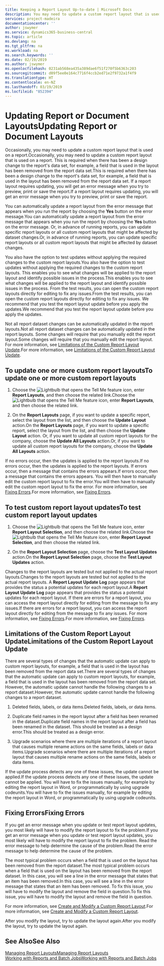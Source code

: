 ```yaml
---
title: Keeping a Report Layout Up-to-date | Microsoft Docs
description: You may need to update a custom report layout that is used on a report. This is required when there has been a design change to the report's data set, for example, a field that is used in the layout has been removed from the report data set.
services: project-madeira
documentationcenter: ''
author: jswymer
ms.service: dynamics365-business-central
ms.topic: article
ms.devlang: na
ms.tgt_pltfrm: na
ms.workload: na
ms.search.keywords: ''
ms.date: 02/19/2019
ms.author: jswymer
ms.openlocfilehash: 0231ab568ea435a389dae6f51f270f5b6363c203
ms.sourcegitcommit: d09f5ee0e164c7716f4ccb2ed71e2f9732a1f4f9
ms.translationtype: HT
ms.contentlocale: en-NZ
ms.lasthandoff: 03/19/2019
ms.locfileid: "852394"
---
```

# <a name="updating-report-or-document-layouts"></a><span data-ttu-id="1e572-104">Updating Report or Document Layouts</span><span class="sxs-lookup"><span data-stu-id="1e572-104">Updating Report or Document Layouts</span></span>
<span data-ttu-id="1e572-105">Occasionally, you may need to update a custom report layout that is used on a report.</span><span class="sxs-lookup"><span data-stu-id="1e572-105">Occasionally, you may need to update a custom report layout that is used on a report.</span></span> <span data-ttu-id="1e572-106">This is required when there has been a design change to the report's data set, for example, a field that is used in the layout has been removed from the report data set.</span><span class="sxs-lookup"><span data-stu-id="1e572-106">This is required when there has been a design change to the report's data set, for example, a field that is used in the layout has been removed from the report data set.</span></span> <span data-ttu-id="1e572-107">If a report layout requires updating, you will get an error message when you try to preview, print or save the report.</span><span class="sxs-lookup"><span data-stu-id="1e572-107">If a report layout requires updating, you will get an error message when you try to preview, print or save the report.</span></span>  

<span data-ttu-id="1e572-108">You can automatically update a report layout from the error message that appears when you run the report by choosing the **Yes** button on the error message.</span><span class="sxs-lookup"><span data-stu-id="1e572-108">You can automatically update a report layout from the error message that appears when you run the report by choosing the **Yes** button on the error message.</span></span> <span data-ttu-id="1e572-109">Or, in advance of running reports, you can update specific report layouts or all custom report layouts that might be affected by dataset changes.</span><span class="sxs-lookup"><span data-stu-id="1e572-109">Or, in advance of running reports, you can update specific report layouts or all custom report layouts that might be affected by dataset changes.</span></span>  

<span data-ttu-id="1e572-110">You also have the option to test updates without applying the required changes to the custom report layouts.</span><span class="sxs-lookup"><span data-stu-id="1e572-110">You also have the option to test updates without applying the required changes to the custom report layouts.</span></span> <span data-ttu-id="1e572-111">This enables you to see what changes will be applied to the report layout and identify possible issues in the process.</span><span class="sxs-lookup"><span data-stu-id="1e572-111">This enables you to see what changes will be applied to the report layout and identify possible issues in the process.</span></span> <span data-ttu-id="1e572-112">From the test results, you can open the custom report layouts directly for editing to fix any issues.</span><span class="sxs-lookup"><span data-stu-id="1e572-112">From the test results, you can open the custom report layouts directly for editing to fix any issues.</span></span> <span data-ttu-id="1e572-113">We recommend that you test the report layout update before you apply the updates.</span><span class="sxs-lookup"><span data-stu-id="1e572-113">We recommend that you test the report layout update before you apply the updates.</span></span>  

<span data-ttu-id="1e572-114">Not all report dataset changes can be automatically updated in the report layouts.</span><span class="sxs-lookup"><span data-stu-id="1e572-114">Not all report dataset changes can be automatically updated in the report layouts.</span></span> <span data-ttu-id="1e572-115">Some changes will require that you manually edit the report layout.</span><span class="sxs-lookup"><span data-stu-id="1e572-115">Some changes will require that you manually edit the report layout.</span></span> <span data-ttu-id="1e572-116">For more information, see [Limitations of the Custom Report Layout Update](ui-update-report-layouts.md#UpdateLimitations).</span><span class="sxs-lookup"><span data-stu-id="1e572-116">For more information, see [Limitations of the Custom Report Layout Update](ui-update-report-layouts.md#UpdateLimitations).</span></span>  

## <a name="to-update-one-or-more-custom-report-layouts"></a><span data-ttu-id="1e572-117">To update one or more custom report layouts</span><span class="sxs-lookup"><span data-stu-id="1e572-117">To update one or more custom report layouts</span></span>  

1.  <span data-ttu-id="1e572-118">Choose the ![Lightbulb that opens the Tell Me feature](media/ui-search/search_small.png "Tell me what you want to do") icon, enter **Report Layouts**, and then choose the related link.</span><span class="sxs-lookup"><span data-stu-id="1e572-118">Choose the ![Lightbulb that opens the Tell Me feature](media/ui-search/search_small.png "Tell me what you want to do") icon, enter **Report Layouts**, and then choose the related link.</span></span>  

2.  <span data-ttu-id="1e572-119">On the **Report Layouts** page, if you want to update a specific report, select the layout from the list, and then choose the **Update Layout** action.</span><span class="sxs-lookup"><span data-stu-id="1e572-119">On the **Report Layouts** page, if you want to update a specific report, select the layout from the list, and then choose the **Update Layout** action.</span></span> <span data-ttu-id="1e572-120">Or, if you want to update all custom report layouts for the company, choose the **Update All Layouts** action.</span><span class="sxs-lookup"><span data-stu-id="1e572-120">Or, if you want to update all custom report layouts for the company, choose the **Update All Layouts** action.</span></span>  

<span data-ttu-id="1e572-121">If no errors occur, then the updates is applied to the report layouts.</span><span class="sxs-lookup"><span data-stu-id="1e572-121">If no errors occur, then the updates is applied to the report layouts.</span></span> <span data-ttu-id="1e572-122">If errors occur, then a message that contains the errors appears.</span><span class="sxs-lookup"><span data-stu-id="1e572-122">If errors occur, then a message that contains the errors appears.</span></span> <span data-ttu-id="1e572-123">You will then have to manually edit the custom report layout to fix the error.</span><span class="sxs-lookup"><span data-stu-id="1e572-123">You will then have to manually edit the custom report layout to fix the error.</span></span> <span data-ttu-id="1e572-124">For more information, see [Fixing Errors](ui-update-report-layouts.md#FixErrors).</span><span class="sxs-lookup"><span data-stu-id="1e572-124">For more information, see [Fixing Errors](ui-update-report-layouts.md#FixErrors).</span></span>  

## <a name="to-test-custom-report-layout-updates"></a><span data-ttu-id="1e572-125">To test custom report layout updates</span><span class="sxs-lookup"><span data-stu-id="1e572-125">To test custom report layout updates</span></span>  

1.  <span data-ttu-id="1e572-126">Choose the ![Lightbulb that opens the Tell Me feature](media/ui-search/search_small.png "Tell me what you want to do") icon, enter **Report Layout Selection**, and then choose the related link.</span><span class="sxs-lookup"><span data-stu-id="1e572-126">Choose the ![Lightbulb that opens the Tell Me feature](media/ui-search/search_small.png "Tell me what you want to do") icon, enter **Report Layout Selection**, and then choose the related link.</span></span>  

2.  <span data-ttu-id="1e572-127">On the **Report Layout Selection** page, choose the **Test Layout Updates** action.</span><span class="sxs-lookup"><span data-stu-id="1e572-127">On the **Report Layout Selection** page, choose the **Test Layout Updates** action.</span></span>  

 <span data-ttu-id="1e572-128">Changes to the report layouts are tested but not applied to the actual report layouts.</span><span class="sxs-lookup"><span data-stu-id="1e572-128">Changes to the report layouts are tested but not applied to the actual report layouts.</span></span> <span data-ttu-id="1e572-129">A **Report Layout Update Log** page appears that provides the status a potential updates for each report layout.</span><span class="sxs-lookup"><span data-stu-id="1e572-129">A **Report Layout Update Log** page appears that provides the status a potential updates for each report layout.</span></span> <span data-ttu-id="1e572-130">If there are errors for a report layout, you can access the report layout directly for editing from the message to fix any issues.</span><span class="sxs-lookup"><span data-stu-id="1e572-130">If there are errors for a report layout, you can access the report layout directly for editing from the message to fix any issues.</span></span> <span data-ttu-id="1e572-131">For more information, see [Fixing Errors](ui-update-report-layouts.md#FixErrors).</span><span class="sxs-lookup"><span data-stu-id="1e572-131">For more information, see [Fixing Errors](ui-update-report-layouts.md#FixErrors).</span></span>  

##  <a name="UpdateLimitations"></a> <span data-ttu-id="1e572-132">Limitations of the Custom Report Layout Update</span><span class="sxs-lookup"><span data-stu-id="1e572-132">Limitations of the Custom Report Layout Update</span></span>  
 <span data-ttu-id="1e572-133">There are several types of changes that the automatic update can apply to custom report layouts, for example, a field that is used in the layout has been removed from the report data set.</span><span class="sxs-lookup"><span data-stu-id="1e572-133">There are several types of changes that the automatic update can apply to custom report layouts, for example, a field that is used in the layout has been removed from the report data set.</span></span> <span data-ttu-id="1e572-134">However, the automatic update cannot handle the following changes to a report dataset.</span><span class="sxs-lookup"><span data-stu-id="1e572-134">However, the automatic update cannot handle the following changes to a report dataset.</span></span>  

1.  <span data-ttu-id="1e572-135">Deleted fields, labels, or data items.</span><span class="sxs-lookup"><span data-stu-id="1e572-135">Deleted fields, labels, or data items.</span></span>  

2.  <span data-ttu-id="1e572-136">Duplicate field names in the report layout after a field has been renamed in the dataset.</span><span class="sxs-lookup"><span data-stu-id="1e572-136">Duplicate field names in the report layout after a field has been renamed in the dataset.</span></span> <span data-ttu-id="1e572-137">This should be treated as a design error.</span><span class="sxs-lookup"><span data-stu-id="1e572-137">This should be treated as a design error.</span></span>  

3.  <span data-ttu-id="1e572-138">Upgrade scenarios where there are multiple iterations of a report layout that causes multiple rename actions on the same fields, labels or data items.</span><span class="sxs-lookup"><span data-stu-id="1e572-138">Upgrade scenarios where there are multiple iterations of a report layout that causes multiple rename actions on the same fields, labels or data items.</span></span>  

 <span data-ttu-id="1e572-139">If the update process detects any one of these issues, the update cannot be applied.</span><span class="sxs-lookup"><span data-stu-id="1e572-139">If the update process detects any one of these issues, the update cannot be applied.</span></span> <span data-ttu-id="1e572-140">You will have to fix the issues manually, for example by editing the report layout in Word, or programmatically by using upgrade codeunits.</span><span class="sxs-lookup"><span data-stu-id="1e572-140">You will have to fix the issues manually, for example by editing the report layout in Word, or programmatically by using upgrade codeunits.</span></span>  

##  <a name="FixErrors"></a> <span data-ttu-id="1e572-141">Fixing Errors</span><span class="sxs-lookup"><span data-stu-id="1e572-141">Fixing Errors</span></span>  
 <span data-ttu-id="1e572-142">If you get an error message when you update or test report layout updates, you most likely will have to modify the report layout to fix the problem.</span><span class="sxs-lookup"><span data-stu-id="1e572-142">If you get an error message when you update or test report layout updates, you most likely will have to modify the report layout to fix the problem.</span></span> <span data-ttu-id="1e572-143">Read the error message to help determine the cause of the problem.</span><span class="sxs-lookup"><span data-stu-id="1e572-143">Read the error message to help determine the cause of the problem.</span></span>  

 <span data-ttu-id="1e572-144">The most typical problem occurs when a field that is used on the layout has been removed from the report dataset.</span><span class="sxs-lookup"><span data-stu-id="1e572-144">The most typical problem occurs when a field that is used on the layout has been removed from the report dataset.</span></span> <span data-ttu-id="1e572-145">In this case, you will see a line in the error message that states that an item has been removed.</span><span class="sxs-lookup"><span data-stu-id="1e572-145">In this case, you will see a line in the error message that states that an item has been removed.</span></span> <span data-ttu-id="1e572-146">To fix this issue, you will have to modify the layout and remove the field in question.</span><span class="sxs-lookup"><span data-stu-id="1e572-146">To fix this issue, you will have to modify the layout and remove the field in question.</span></span>  

 <span data-ttu-id="1e572-147">For more information, see [Create and Modify a Custom Report Layout](ui-how-create-custom-report-layout.md#ModifyCustomLayout).</span><span class="sxs-lookup"><span data-stu-id="1e572-147">For more information, see [Create and Modify a Custom Report Layout](ui-how-create-custom-report-layout.md#ModifyCustomLayout).</span></span>  

 <span data-ttu-id="1e572-148">After you modify the layout, try to update the layout again.</span><span class="sxs-lookup"><span data-stu-id="1e572-148">After you modify the layout, try to update the layout again.</span></span>  

## <a name="see-also"></a><span data-ttu-id="1e572-149">See Also</span><span class="sxs-lookup"><span data-stu-id="1e572-149">See Also</span></span>  
 [<span data-ttu-id="1e572-150">Managing Report Layouts</span><span class="sxs-lookup"><span data-stu-id="1e572-150">Managing Report Layouts</span></span>](ui-manage-report-layouts.md)  
 [<span data-ttu-id="1e572-151">Working with Reports and Batch Jobs</span><span class="sxs-lookup"><span data-stu-id="1e572-151">Working with Reports and Batch Jobs</span></span>](ui-work-report.md)  
